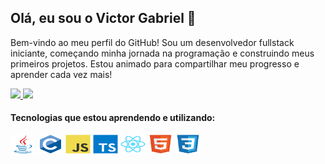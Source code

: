 ## Olá, eu sou o Victor Gabriel 👋
Bem-vindo ao meu perfil do GitHub! Sou um desenvolvedor fullstack iniciante, começando minha jornada na programação e construindo meus primeiros projetos. Estou animado para compartilhar meu progresso e aprender cada vez mais!

<div> <a href="https://beacons.ai/vtgabrielcastro"> <img height="180em" src="https://github-readme-stats.vercel.app/api?username=vtgabrielcastro&show_icons=true&theme=dark&include_all_commits=true&count_private=true" /> <img height="180em" src="https://github-readme-stats.vercel.app/api/top-langs/?username=vtgabrielcastro&layout=compact&langs_count=8&theme=dark" /> </a> </div>

<h4>Tecnologias que estou aprendendo e utilizando:</h4>
<div style="display: inline_block"> <img align="center" alt="Java" height="30" width="40" src="https://raw.githubusercontent.com/devicons/devicon/master/icons/java/java-original.svg"> <img align="center" alt="C" height="30" width="40" src="https://raw.githubusercontent.com/devicons/devicon/master/icons/c/c-original.svg"> <img align="center" alt="JavaScript" height="30" width="40" src="https://raw.githubusercontent.com/devicons/devicon/master/icons/javascript/javascript-original.svg"> <img align="center" alt="TypeScript" height="30" width="40" src="https://raw.githubusercontent.com/devicons/devicon/master/icons/typescript/typescript-original.svg"> <img align="center" alt="React" height="30" width="40" src="https://raw.githubusercontent.com/devicons/devicon/master/icons/react/react-original.svg"> <img align="center" alt="HTML" height="30" width="40" src="https://raw.githubusercontent.com/devicons/devicon/master/icons/html5/html5-original.svg"> <img align="center" alt="CSS" height="30" width="40" src="https://raw.githubusercontent.com/devicons/devicon/master/icons/css3/css3-original.svg"> </div>

